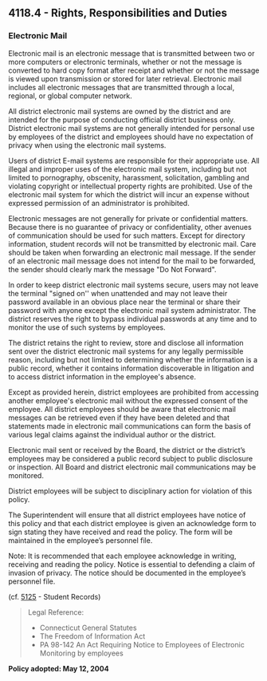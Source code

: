 ## 4118.4 - Rights, Responsibilities and Duties

### Electronic Mail

Electronic mail is an electronic message that is transmitted between two or more computers or electronic terminals, whether or not the message is converted to hard copy format after receipt and whether or not the message is viewed upon transmission or stored for later retrieval. Electronic mail includes all electronic messages that are transmitted through a local, regional, or global computer network.

All district electronic mail systems are owned by the district and are intended for the purpose of conducting official district business only.  District electronic mail systems are not generally intended for personal use by employees of the district and employees should have no expectation of privacy when using the electronic mail systems.

Users of district E-mail systems are responsible for their appropriate use.  All illegal and improper uses of the electronic mail system, including but not limited to pornography, obscenity, harassment, solicitation, gambling and violating copyright or intellectual property rights are prohibited.  Use of the electronic mail system for which the district will incur an expense without expressed permission of an administrator is prohibited.

Electronic messages are not generally for private or confidential matters.  Because there is no guarantee of privacy or confidentiality, other avenues of communication should be used for such matters.  Except for directory information, student records will not be transmitted by electronic mail.  Care should be taken when forwarding an electronic mail message.  If the sender of an electronic mail message does not intend for the mail to be forwarded, the sender should clearly mark the message "Do Not Forward".

In order to keep district electronic mail systems secure, users may not leave the terminal "signed on'' when unattended and may not leave their password available in an obvious place near the terminal or share their password with anyone except the electronic mail system administrator.  The district reserves the right to bypass individual passwords at any time and to monitor the use of such systems by employees.

The district retains the right to review, store and disclose all information sent over the district electronic mail systems for any legally permissible reason, including but not limited to determining whether the information is a public record, whether it contains information discoverable in litigation and to access district information in the employee's absence.

Except as provided herein, district employees are prohibited from accessing another employee's electronic mail without the expressed consent of the employee. All district employees should be aware that electronic mail messages can be retrieved even if they have been deleted and that statements made in electronic mail communications can form the basis of various legal claims against the individual author or the district.

Electronic mail sent or received by the Board, the district or the district’s employees may be considered a public record subject to public disclosure or inspection.  All Board and district electronic mail communications may be monitored.

District employees will be subject to disciplinary action for violation of this policy.

The Superintendent will ensure that all district employees have notice of this policy and that each district employee is given an acknowledge form to sign stating they have received and read the policy.  The form will be maintained in the employee’s personnel file.

Note: It is recommended that each employee acknowledge in writing, receiving and reading the policy.  Notice is essential to defending a claim of invasion of privacy.  The notice should be documented in the employee’s personnel file.

\(cf. [5125](/policies/5000/5125.md) - Student Records\)

> Legal Reference:
> 
> * Connecticut General Statutes
> * The Freedom of Information Act
> * PA 98-142 An Act Requiring Notice to Employees of Electronic Monitoring by employees

**Policy adopted:  May 12, 2004**

